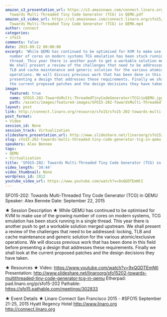 ```yaml
---
amazon_s3_presentation_url: https://s3.amazonaws.com/connect.linaro.org/sfo15/Presentations/09-22-Tuesday/SFO15-202-
  Towards Multi-Threaded Tiny Code Generator (TCG) in QEMU.pdf
amazon_s3_video_url: https://s3.amazonaws.com/connect.linaro.org/sfo15/Videos/09-22-Tuesday/SFO15-202
  Towards Multi-Threaded Tiny Code Generator (TCG) in QEMU.mp4
author: connect
categories:
- sfo15
comments: false
date: 2015-09-22 00:00:00
excerpt: 'While QEMU has continued to be optimised for KVM to make use of the growing
  number of cores on modern systems TCG emulation has been stuck running in a single
  thread. This year there is another push to get a workable solution merged upstream.
  We shall present a review of the challenges that need to be addressed: locking,
  TLB and cache maintenance and generic solution for the various atomic/exclusive
  operations. We will discuss previous work that has been done in this field before
  presenting a design that addresses these requirements. Finally we shall look at
  the current proposed patches and the design decisions they have taken.'
image:
  featured: true
  name: SFO15-202-TowardsMulti-ThreadedTinyCodeGenerator(TCG)inQEMU.jpg
  path: /assets/images/featured-images/SFO15-202-TowardsMulti-ThreadedTinyCodeGenerator(TCG)inQEMU.jpg
layout: post
link: http://connect.linaro.org/resource/sfo15/sfo15-202-towards-multi-threaded-tiny-code-generator-tcg-in-qemu/
post_format:
- Video
session_id: None
session_track: Virtualization
slideshare_presentation_url: http://www.slideshare.net/linaroorg/sfo15202-towards-multithreaded-tiny-code-generator-tcg-in-qemu
slug: sfo15-202-towards-multi-threaded-tiny-code-generator-tcg-in-qemu
speakers: Alex Bennee
tags:
- QEMU
- Virtualization
title: 'SFO15-202: Towards Multi-Threaded Tiny Code Generator (TCG) in QEMU'
video_length: '34:44'
video_thumbnail: None
wordpress_id: 2812
youtube_video_url: https://www.youtube.com/watch?v=9xQGDTEmNtI
---
```


SFO15-202: Towards Multi-Threaded Tiny Code Generator (TCG) in QEMU
Speaker:  Alex Bennée
Date: September 22, 2015

★ Session Description ★
While QEMU has continued to be optimised for KVM to make use of the growing number of cores on modern systems, TCG emulation has been stuck running in a single thread. This year there is another push to get a workable solution merged upstream. We shall present a review of the challenges that need to be addressed: locking, TLB and cache maintenance and generic solution for the various atomic/exclusive operations. We will discuss previous work that has been done in this field before presenting a design that addresses these requirements. Finally we shall look at the current proposed patches and the design decisions they have taken.

★ Resources ★ 
Video: https://www.youtube.com/watch?v=9xQGDTEmNtI
Presentation: http://www.slideshare.net/linaroorg/sfo15202-towards-multithreaded-tiny-code-generator-tcg-in-qemu
Etherpad: pad.linaro.org/p/sfo15-202
Pathable: https://sfo15.pathable.com/meetings/302833    


★ Event Details ★ 
Linaro Connect San Francisco 2015 - #SFO15 
September 21-25, 2015 
Hyatt Regency Hotel 
http://www.linaro.org
http://connect.linaro.org